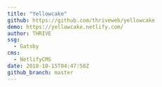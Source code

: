 ```yaml
---
title: "Yellowcake"
github: https://github.com/thriveweb/yellowcake
demo: https://yellowcake.netlify.com/
author: THRIVE
ssg:
  - Gatsby
cms:
  - NetlifyCMS
date: 2018-10-15T04:47:58Z
github_branch: master
---
```

